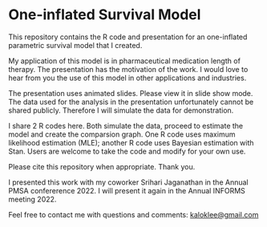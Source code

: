# One-inflated Survival Model

This repository contains the R code and presentation for an one-inflated parametric survival model that I created.  

My application of this model is in pharmaceutical medication length of therapy. The presentation has the motivation of the work.
I would love to hear from you the use of this model in other applications and industries.  

The presentation uses animated slides. Please view it in slide show mode.
The data used for the analysis in the presentation unfortunately cannot be shared publicly.
Therefore I will simulate the data for demonstration.

I share 2 R codes here.  Both simulate the data, proceed to estimate the model and create the comparsion graph. One R code uses maximum likelihood estimation (MLE); another R code uses Bayesian estimation with Stan.  Users are welcome to take the code and modify for your own use.  

Please cite this repository when appropriate. Thank you.

I presented this work with my coworker Srihari Jaganathan in the Annual PMSA confererence 2022.
I will present it again in the Annual INFORMS meeting 2022.

Feel free to contact me with questions and comments: kaloklee@gmail.com
